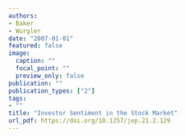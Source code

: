 ```yaml
---
authors:
- Baker
- Wurgler
date: "2007-01-01"
featured: false
image:
  caption: ""
  focal_point: ""
  preview_only: false
publication: ""
publication_types: ["2"]
tags:
- ""
title: "Investor Sentiment in the Stock Market"
url_pdf: https://doi.org/10.1257/jep.21.2.129
---
```

